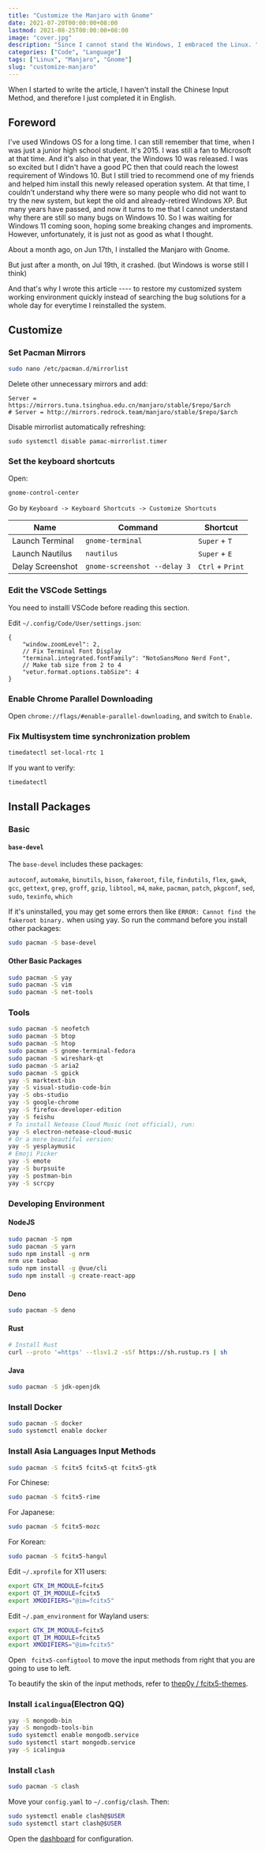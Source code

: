 ```yaml
---
title: "Customize the Manjaro with Gnome"
date: 2021-07-20T00:00:00+08:00
lastmod: 2021-08-25T00:00:00+08:00
image: "cover.jpg"
description: "Since I cannot stand the Windows, I embraced the Linux. "
categories: ["Code", "Language"]
tags: ["Linux", "Manjaro", "Gnome"]
slug: "customize-manjaro"
---
```


When I started to write the article, I haven't install the Chinese Input Method, and therefore I just completed it in English.

## Foreword

I've used Windows OS for a long time. I can still remember that time, when I was just a junior high school student. It's 2015. I was still a fan to Microsoft at that time. And it's also in that year, the Windows 10 was released. I was so excited but I didn't have a good PC then that could reach the lowest requirement of Windows 10. But I still tried to recommend one of my friends and helped him install this newly released operation system. At that time, I couldn't understand why there were so many people who did not want to try the new system, but kept the old and already-retired Windows XP. But many years have passed, and now it turns to me that I cannot understand why there are still so many bugs on Windows 10. So I was waiting for Windows 11 coming soon, hoping some breaking changes and improments. However, unfortunately, it is just not as good as what I thought.

About a month ago, on Jun 17th, I installed the Manjaro with Gnome.

But just after a month, on Jul 19th, it crashed. (but Windows is worse still I think)

And that's why I wrote this article ---- to restore my customized system working environment quickly instead of searching the bug solutions for a whole day for everytime I reinstalled the system.

## Customize

### Set Pacman Mirrors

```bash
sudo nano /etc/pacman.d/mirrorlist
```

Delete other unnecessary mirrors and add:

```
Server = https://mirrors.tuna.tsinghua.edu.cn/manjaro/stable/$repo/$arch
# Server = http://mirrors.redrock.team/manjaro/stable/$repo/$arch
```

Disable mirrorlist automatically refreshing:

```
sudo systemctl disable pamac-mirrorlist.timer
```

### Set the keyboard shortcuts

Open:

```bash
gnome-control-center
```

Go by `Keyboard -> Keyboard Shortcuts -> Customize Shortcuts`

|Name|Command|Shortcut|
|---|---|---|
|Launch Terminal|`gnome-terminal`|`Super` + `T`|
|Launch Nautilus|`nautilus`|`Super` + `E`|
|Delay Screenshot|`gnome-screenshot --delay 3`|`Ctrl` + `Print`|

### Edit the VSCode Settings

You need to installl VSCode before reading this section.

Edit `~/.config/Code/User/settings.json`:

```json5
{
    "window.zoomLevel": 2,
    // Fix Terminal Font Display
    "terminal.integrated.fontFamily": "NotoSansMono Nerd Font",
    // Make tab size from 2 to 4
    "vetur.format.options.tabSize": 4
}
```

### Enable Chrome Parallel Downloading

Open `chrome://flags/#enable-parallel-downloading`, and switch to `Enable`.

### Fix Multisystem time synchronization problem

```bash
timedatectl set-local-rtc 1
```

If you want to verify:

```bash
timedatectl
```

## Install Packages

### Basic

#### `base-devel`

The `base-devel` includes these packages:

`autoconf`, `automake`, `binutils`, `bison`, `fakeroot`, `file`, `findutils`, `flex`, `gawk`, `gcc`, `gettext`, `grep`, `groff`, `gzip`, `libtool`, `m4`, `make`, `pacman`, `patch`, `pkgconf`, `sed`, `sudo`, `texinfo`, `which`

If it's uninstalled, you may get some errors then like `ERROR: Cannot find the fakeroot binary.` when using yay. So run the command before you install other packages:

```bash
sudo pacman -S base-devel
```

#### Other Basic Packages

```bash
sudo pacman -S yay
sudo pacman -S vim
sudo pacman -S net-tools
```

### Tools

```bash
sudo pacman -S neofetch
sudo pacman -S btop
sudo pacman -S htop
sudo pacman -S gnome-terminal-fedora
sudo pacman -S wireshark-qt
sudo pacman -S aria2
sudo pacman -S gpick
yay -S marktext-bin
yay -S visual-studio-code-bin
yay -S obs-studio
yay -S google-chrome
yay -S firefox-developer-edition
yay -S feishu
# To install Netease Cloud Music (not official), run:
yay -S electron-netease-cloud-music
# Or a more beautiful version:
yay -S yesplaymusic
# Emoji Picker
yay -S emote
yay -S burpsuite
yay -S postman-bin
yay -S scrcpy
```

### Developing Environment

#### NodeJS

```bash
sudo pacman -S npm
sudo pacman -S yarn
sudo npm install -g nrm
nrm use taobao
sudo npm install -g @vue/cli
sudo npm install -g create-react-app
```

#### Deno

```bash
sudo pacman -S deno
```

#### Rust

```bash
# Install Rust
curl --proto '=https' --tlsv1.2 -sSf https://sh.rustup.rs | sh
```

#### Java

```bash
sudo pacman -S jdk-openjdk
```

### Install Docker

```bash
sudo pacman -S docker
sudo systemctl enable docker
```

### Install Asia Languages Input Methods

```bash
sudo pacman -S fcitx5 fcitx5-qt fcitx5-gtk
```
For Chinese:

```bash
sudo pacman -S fcitx5-rime
```

For Japanese:

```bash
sudo pacman -S fcitx5-mozc
```

For Korean:

```bash
sudo pacman -S fcitx5-hangul
```

Edit `~/.xprofile` for X11 users:

```bash
export GTK_IM_MODULE=fcitx5
export QT_IM_MODULE=fcitx5
export XMODIFIERS="@im=fcitx5"
```

Edit `~/.pam_environment` for Wayland users:

```bash
export GTK_IM_MODULE=fcitx5
export QT_IM_MODULE=fcitx5
export XMODIFIERS="@im=fcitx5"
```

Open ` fcitx5-configtool` to move the input methods from right that you are going to use to left.

To beautify the skin of the input methods, refer to [thep0y / fcitx5-themes](https://github.com/thep0y/fcitx5-themes).

### Install `icalingua`(Electron QQ)

```bash
yay -S mongodb-bin
yay -S mongodb-tools-bin
sudo systemctl enable mongodb.service
sudo systemctl start mongodb.service
yay -S icalingua
```

### Install `clash`

```bash
sudo pacman -S clash
```

Move your `config.yaml` to `~/.config/clash`. Then:

```bash
sudo systemctl enable clash@$USER
sudo systemctl start clash@$USER
```

Open the [dashboard](https://clash.razord.top/) for configuration.

